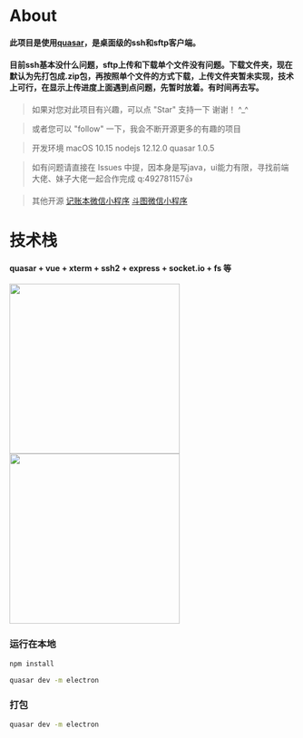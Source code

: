 # About

#### 此项目是使用[quasar](https://quasar.dev/)，是桌面级的ssh和sftp客户端。
#### 目前ssh基本没什么问题，sftp上传和下载单个文件没有问题。下载文件夹，现在默认为先打包成.zip包，再按照单个文件的方式下载，上传文件夹暂未实现，技术上可行，在显示上传进度上面遇到点问题，先暂时放着。有时间再去写。

> 如果对您对此项目有兴趣，可以点 "Star" 支持一下 谢谢！ ^_^

> 或者您可以 "follow" 一下，我会不断开源更多的有趣的项目

> 开发环境 macOS 10.15 nodejs 12.12.0 quasar 1.0.5

> 如有问题请直接在 Issues 中提，因本身是写java，ui能力有限，寻找前端大佬、妹子大佬一起合作完成 q:492781157👍

> 其他开源 [记账本微信小程序](https://github.com/chinarui-na/cashbook) [斗图微信小程序](https://github.com/chinarui-na/EmotionalSearch)

# 技术栈
#### quasar + vue + xterm + ssh2 + express + socket.io + fs 等

<img src="http://img.chinarui.cn/shell2.jpg" width="300" hegiht="300" align=center />

<img src="http://img.chinarui.cn/shell1.jpg" width="300" hegiht="300" align=center />


### 运行在本地

```bash
npm install
```

```bash
quasar dev -m electron
```

### 打包
```bash
quasar dev -m electron
```
